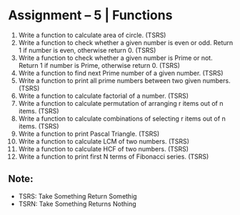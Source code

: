 # Assignment – 5 | Functions
1. Write a function to calculate area of circle. (TSRS)
2. Write a function to check whether a given number is even or odd. Return 1 if number is even, otherwise return 0. (TSRS)
3. Write a function to check whether a given number is Prime or not. Return 1 if number is Prime, otherwise return 0. (TSRS)
4. Write a function to find next Prime number of a given number. (TSRS)
5. Write a function to print all prime numbers between two given numbers. (TSRS)
6. Write a function to calculate factorial of a number. (TSRS)
7. Write a function to calculate permutation of arranging r items out of n items. (TSRS)
8. Write a function to calculate combinations of selecting r items out of n items. (TSRS)
9. Write a function to print Pascal Triangle. (TSRS)
10. Write a function to calculate LCM of two numbers. (TSRS)
11. Write a function to calculate HCF of two numbers. (TSRS)
12. Write a function to print first N terms of Fibonacci series. (TSRS)

## Note: 

 - TSRS: Take Something Return Somethig
 - TSRN: Take Something Returns Nothing

